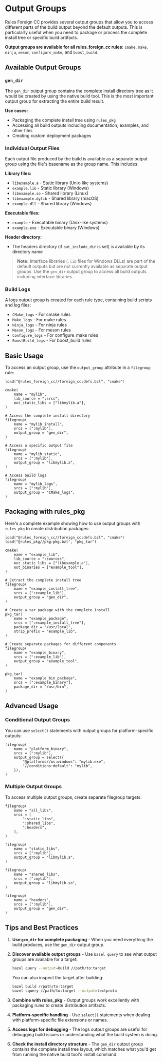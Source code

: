 # Output Groups

Rules Foreign CC provides several output groups that allow you to access different parts of the build output beyond the default outputs. This is particularly useful when you need to package or process the complete install tree or specific build artifacts.

**Output groups are available for all rules_foreign_cc rules:** `cmake`, `make`, `ninja`, `meson`, `configure_make`, and `boost_build`.

## Available Output Groups

### `gen_dir`

The `gen_dir` output group contains the complete install directory tree as it would be created by using the native build tool. This is the most important output group for extracting the entire build result.

**Use cases:**
- Packaging the complete install tree using `rules_pkg`
- Accessing all build outputs including documentation, examples, and other files
- Creating custom deployment packages

### Individual Output Files

Each output file produced by the build is available as a separate output group using the file's basename as the group name. This includes:

**Library files:**
- `libexample.a` - Static library (Unix-like systems)
- `example.lib` - Static library (Windows)
- `libexample.so` - Shared library (Linux)
- `libexample.dylib` - Shared library (macOS)  
- `example.dll` - Shared library (Windows)

**Executable files:**
- `example` - Executable binary (Unix-like systems)
- `example.exe` - Executable binary (Windows)

**Header directory:**
- The headers directory (if `out_include_dir` is set) is available by its directory name

> **Note:** Interface libraries (`.lib` files for Windows DLLs) are part of the default outputs but are not currently available as separate output groups. Use the `gen_dir` output group to access all build outputs including interface libraries.

### Build Logs

A logs output group is created for each rule type, containing build scripts and log files:

- `CMake_logs` - For cmake rules
- `Make_logs` - For make rules  
- `Ninja_logs` - For ninja rules
- `Meson_logs` - For meson rules
- `Configure_logs` - For configure_make rules
- `BoostBuild_logs` - For boost_build rules

## Basic Usage

To access an output group, use the `output_group` attribute in a `filegroup` rule:

```starlark
load("@rules_foreign_cc//foreign_cc:defs.bzl", "cmake")

cmake(
    name = "mylib",
    lib_source = ":srcs",
    out_static_libs = ["libmylib.a"],
)

# Access the complete install directory
filegroup(
    name = "mylib_install",
    srcs = [":mylib"],
    output_group = "gen_dir",
)

# Access a specific output file
filegroup(
    name = "mylib_static",
    srcs = [":mylib"],
    output_group = "libmylib.a",
)

# Access build logs
filegroup(
    name = "mylib_logs",
    srcs = [":mylib"],
    output_group = "CMake_logs",
)
```

## Packaging with rules_pkg

Here's a complete example showing how to use output groups with `rules_pkg` to create distribution packages:

```starlark
load("@rules_foreign_cc//foreign_cc:defs.bzl", "cmake")
load("@rules_pkg//pkg:pkg.bzl", "pkg_tar")

cmake(
    name = "example_lib",
    lib_source = ":sources",
    out_static_libs = ["libexample.a"],
    out_binaries = ["example_tool"],
)

# Extract the complete install tree
filegroup(
    name = "example_install_tree",
    srcs = [":example_lib"],
    output_group = "gen_dir",
)

# Create a tar package with the complete install
pkg_tar(
    name = "example_package",
    srcs = [":example_install_tree"],
    package_dir = "/usr/local",
    strip_prefix = "example_lib",
)

# Create separate packages for different components
filegroup(
    name = "example_binary",
    srcs = [":example_lib"],
    output_group = "example_tool",
)

pkg_tar(
    name = "example_bin_package",
    srcs = [":example_binary"],
    package_dir = "/usr/bin",
)
```

## Advanced Usage

### Conditional Output Groups

You can use `select()` statements with output groups for platform-specific outputs:

```starlark
filegroup(
    name = "platform_binary",
    srcs = [":mylib"],
    output_group = select({
        "@platforms//os:windows": "mylib.exe",
        "//conditions:default": "mylib",
    }),
)
```

### Multiple Output Groups

To access multiple output groups, create separate filegroup targets:

```starlark
filegroup(
    name = "all_libs",
    srcs = [
        ":static_libs",
        ":shared_libs",
        ":headers",
    ],
)

filegroup(
    name = "static_libs",
    srcs = [":mylib"],
    output_group = "libmylib.a",
)

filegroup(
    name = "shared_libs", 
    srcs = [":mylib"],
    output_group = "libmylib.so",
)

filegroup(
    name = "headers",
    srcs = [":mylib"],
    output_group = "gen_dir",
)
```

## Tips and Best Practices

1. **Use `gen_dir` for complete packaging** - When you need everything the build produces, use the `gen_dir` output group.

2. **Discover available output groups** - Use `bazel query` to see what output groups are available for a target:
   ```bash
   bazel query --output=build //path/to:target
   ```
   You can also inspect the target after building:
   ```bash
   bazel build //path/to:target
   bazel cquery //path/to:target --output=textproto
   ```

3. **Combine with rules_pkg** - Output groups work excellently with packaging rules to create distribution artifacts.

4. **Platform-specific handling** - Use `select()` statements when dealing with platform-specific file extensions or names.

5. **Access logs for debugging** - The logs output groups are useful for debugging build issues or understanding what the build system is doing.

6. **Check the install directory structure** - The `gen_dir` output group contains the complete install tree layout, which matches what you'd get from running the native build tool's install command.